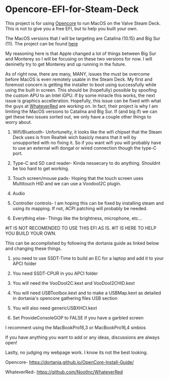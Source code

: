 # Opencore-EFI-for-Steam-Deck

This project is for using [Opencore](https://dortania.github.io/OpenCore-Install-Guide/) to run MacOS on the Valve Steam Deck.
This is not to give you a free EFI, but to help you built your own.

The MacOS versions that I will be targeting are Catalina (10.15) and Big Sur (11).
The project can be found [here](https://github.com/CodeRuner5235/Opencore-EFI-for-Steam-Deck/)

My reasoning here is that Apple changed a lot of things between Big Sur and Monterey so
I will be focusing on these two versions for now. I will deninetly try to get Monterey
and up running in the future. 

As of right now, there are many, MANY, issues the must be overcome before MacOS is even
remotely usable in the Steam Deck. My first and foremost concern is getting the installer
to boot using successfully while using the built in screen. This should be (hopefully) 
possible by spoofing the custom APU to an Intel iGPU. If by some miracle this works, the
next issue is graphics accelleration. Hopefully, this issue can be fixed with what the
guys at [WhateverRed](https://github.com/NootInc/WhateverRed) are working on. In fact, 
their project is why I am limiting the MacOS versions to Catalina and Big Sur. 
If (and big if) we can get these two issues sorted out, we only have a couple other 
things to worry about.

1. Wifi/Bluetooth-
   Unfortunelty, it looks like the wifi chipset that the Steam Deck uses is from Realtek
   wich basicly means that it will by unsupported with no fixing it. So if you want wifi
   you will probably have to use an external wifi dongal or wired connection though the type-C port.
 
2. Type-C and SD card reader-
   Kinda nessecary to do anything. Shouldnt be too hard to get working.
 
 
3. Touch screen/mouse pads- 
   Hoping that the touch screen uses Multitouch HID and we can use a VoodooI2C plugin.

4. Audio

5. Controller controls- 
   I am hoping this can be fixed by installing steam and using its mapping. If not, 
   ACPI patching will probably be needed.

6. Everything else-
   Things like the brightness, microphone, etc...

#IT IS NOT RECOMENDED TO USE THIS EFI AS IS.
#IT IS HERE TO HELP YOU BUILD YOUR OWN.

This can be accomplished by following the dortania guide as linked below
and changing these things.

1. you need to use SSDT-Time to build an EC for a laptop and add it
   to your APCI folder
   
2. You need SSDT-CPUR in you APCI folder

3. You will need the VooDooI2C.kext and VooDooI2CHID.kext

4. You will need USBToolbox.kext and to make a USBMap.kext as detailed
   in dortania's opencore gathering files USB section
   
5. You will also need genericUSBXHCI.kext

6. Set ProvideConsoleGOP to FALSE if you have a garbled screen

I recomment using the MacBookPro16,3 or MacBookPro16,4 smbios

If you have anything you want to add or any ideas, discussions
are always open!

Laslty, no judging my webpage work. I know its not the best looking.

Opencore- https://dortania.github.io/OpenCore-Install-Guide/

WhateverRed- https://github.com/NootInc/WhateverRed
